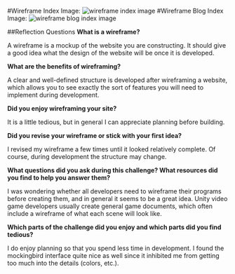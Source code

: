 #Wireframe Index Image:
![wireframe index image](/imgs/wireframe-index.png)
#Wireframe Blog Index Image:
![wireframe blog index image](/imgs/wireframe-blog-index.png)

##Reflection Questions
**What is a wireframe?**

A wireframe is a mockup of the website you are constructing. It should give a good idea what the design of the website will be once it is developed.

**What are the benefits of wireframing?**

A clear and well-defined structure is developed after wireframing a website, which allows you to see exactly the sort of features you will need to implement during development.

**Did you enjoy wireframing your site?**

It is a little tedious, but in general I can appreciate planning before building.

**Did you revise your wireframe or stick with your first idea?**

I revised my wireframe a few times until it looked relatively complete. Of course, during development the structure may change.

**What questions did you ask during this challenge? What resources did you find to help you answer them?**

I was wondering whether all developers need to wireframe their programs before creating them, and in general it seems to be a great idea. Unity video game developers usually create general game documents, which often include a wireframe of what each scene will look like.

**Which parts of the challenge did you enjoy and which parts did you find tedious?**

I do enjoy planning so that you spend less time in development. I found the mockingbird interface quite nice as well since it inhibited me from getting too much into the details (colors, etc.).